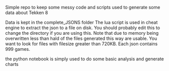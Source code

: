Simple repo to keep some messy code and scripts used to generate some data about Tekken 8

Data is kept in the complete_JSONS folder
The lua script is used in cheat engine to extract the json to a file on disk. You should probably edit this to change the directory if you are using this.
Note that due to memory being overwritten less than hald of the files generated this way are usable. You want to look for files with filesize greater than 720KB.
Each json contains 999 games.

the python notebook is simply used to do some basic analysis and generate charts

